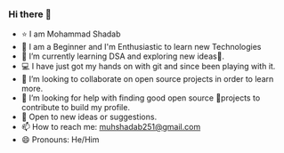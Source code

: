### Hi there 👋




- ⭐ I am Mohammad Shadab 
- 📕 I am a Beginner and I'm Enthusiastic to learn new Technologies
- 🌱 I’m currently learning DSA and exploring new ideas💭.
- 💻 I have just got my hands on with git and since been playing with it. 
- 👯 I’m looking to collaborate on open source projects in order to learn more.
- 🤔 I’m looking for help with finding good open source 🔨projects to contribute to build my profile.
- 💬 Open to new ideas or suggestions.
- 📫 How to reach me: muhshadab251@gmail.com
- 😄 Pronouns: He/Him


